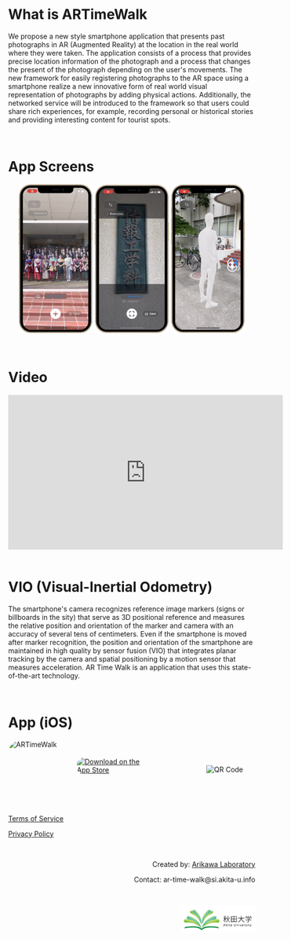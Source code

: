 # What is ARTimeWalk
We propose a new style smartphone application that presents past photographs in AR (Augmented Reality) at the location in the real world where they were taken. The application consists of a process that provides precise location information of the photograph and a process that changes the present of the photograph depending on the user's movements. The new framework for easily registering photographs to the AR space using a smartphone realize a new innovative form of real world visual representation of photographs by adding physical actions. Additionally, the networked service will be introduced to the framework so that users could share rich experiences, for example, recording personal or historical stories and providing interesting content for tourist spots.

<br>

# App Screens
<p style= 'text-align: center;'>
  <img src="images/app_image_photo.jpg" width= "30%" >
  <img src="images/app_image_detect.jpg" width= "30%" >
  <img src="images/app_image_human.jpg" width= "30%" >
</p>

<br>

# Video
<div class="wrap">
  <iframe width="560" height="315" src="https://www.youtube.com/embed/akJzsw4c75U" title="YouTube video player" frameborder="0" allow="accelerometer; autoplay; clipboard-write; encrypted-media; gyroscope; picture-in-picture; web-share" allowfullscreen></iframe>
</div>

<br>

# VIO (Visual-Inertial Odometry)
The smartphone's camera recognizes reference image markers (signs or billboards in the sity) that serve as 3D positional reference and measures the relative position and orientation of the marker and camera with an accuracy of several tens of centimeters. Even if the smartphone is moved after marker recognition, the position and orientation of the smartphone are maintained in high quality by sensor fusion (VIO) that integrates planar tracking by the camera and spatial positioning by a motion sensor that measures acceleration. AR Time Walk is an application that uses this state-of-the-art technology.
 
<br>

# App (iOS)
<div style="display: flex; align-items: center; justify-content: space-between;">
  <div style="display: flex; align-items: center; gap: 20px;">
      <img src="https://is1-ssl.mzstatic.com/image/thumb/Purple211/v4/bc/a0/00/bca0000f-112d-9a79-223d-dd7923ff8aca/AppIcon-0-0-1x_U007emarketing-0-10-0-85-220.png/540x540bb.jpg" alt="ARTimeWalk" style="width: 120px; height: 120px; border-radius: 22%; overflow: hidden;">
    <a href="https://apps.apple.com/jp/app/artimewalk/id6473194027?itsct=apps_box_badge&amp;itscg=30200" style="display: inline-block; overflow: hidden; border-radius: 13px; width: 150px; height: 49.8px;">
      <img src="https://tools.applemediaservices.com/api/badges/download-on-the-app-store/black/en-us?size=250x83&amp;releaseDate=1721606400" alt="Download on the App Store" style="border-radius: 13px; width: 150px; height: 49.8px;">
    </a>
  </div>
  
  <img src="https://tools-qr-production.s3.amazonaws.com/output/apple-toolbox/54bf8aafc9ebf4ffd3f3c62c85ee214f/b4ce6eacf611621c23c43683eeb175d3.png" alt="QR Code" style="width: 100px;">
</div>

<br>

<p>
  <a href="https://artimewalk.github.io/site/terms" target="_blank">Terms of Service</a>
</p>

<p>
  <a href="https://artimewalk.github.io/site/privacy-policy" target="_blank">Privacy Policy</a>
</p>

<br>

<p style= 'text-align: right;'>
  Created by: <a href="https://top.ie.akita-u.ac.jp/lab/" target="_blank">Arikawa Laboratory</a>
</p>

<p style= 'text-align: right;'>
  Contact: ar-time-walk@si.akita-u.info
</p>

<br>

<p style= 'text-align: right;'>
  <a href="https://www.akita-u.ac.jp/honbu/" target="_blank"><img src="images/au_logo.jpg" width= "30%" ></a>
</p>
